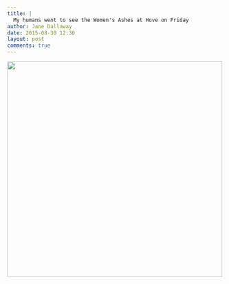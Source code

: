 ```yaml
---
title: |
  My humans went to see the Women's Ashes at Hove on Friday
author: Jane Dallaway
date: 2015-08-30 12:30
layout: post
comments: true
---
```


<div><a href="http://static.skitters.dallaway.com/tp_IMG_3191.JPG"><img src="http://static.skitters.dallaway.com/tp_thumb_IMG_3191.JPG" width="500" height="500"/></a></div>



  




      
